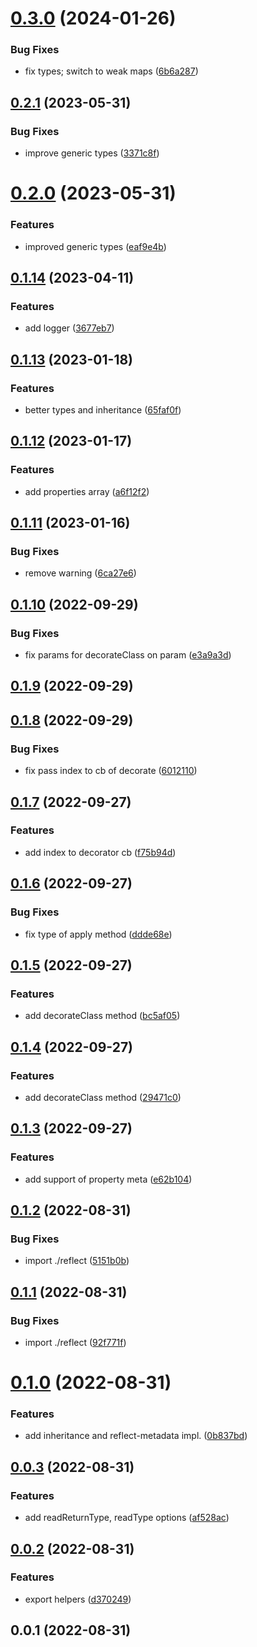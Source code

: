 # [0.3.0](https://github.com/prostojs/mate/compare/v0.2.1...v0.3.0) (2024-01-26)


### Bug Fixes

* fix types; switch to weak maps ([6b6a287](https://github.com/prostojs/mate/commit/6b6a28721ee69baa0174bc159dbe4cedb8043046))



## [0.2.1](https://github.com/prostojs/mate/compare/v0.2.0...v0.2.1) (2023-05-31)


### Bug Fixes

* improve generic types ([3371c8f](https://github.com/prostojs/mate/commit/3371c8f4228cbbbc20989ae30cb9ee5854717c3b))



# [0.2.0](https://github.com/prostojs/mate/compare/v0.1.14...v0.2.0) (2023-05-31)


### Features

* improved generic types ([eaf9e4b](https://github.com/prostojs/mate/commit/eaf9e4b509833302888caf85dd793a8ef0840cff))



## [0.1.14](https://github.com/prostojs/mate/compare/v0.1.13...v0.1.14) (2023-04-11)


### Features

* add logger ([3677eb7](https://github.com/prostojs/mate/commit/3677eb79d0843fa0c9cd001333fc95e02b59b90d))



## [0.1.13](https://github.com/prostojs/mate/compare/v0.1.12...v0.1.13) (2023-01-18)


### Features

* better types and inheritance ([65faf0f](https://github.com/prostojs/mate/commit/65faf0f24c0fa04973e5ca88f4ae0e2ae2e849c6))



## [0.1.12](https://github.com/prostojs/mate/compare/v0.1.11...v0.1.12) (2023-01-17)


### Features

* add properties array ([a6f12f2](https://github.com/prostojs/mate/commit/a6f12f2b14bfa5e9aa70b5ed2522ab445ea3db64))



## [0.1.11](https://github.com/prostojs/mate/compare/v0.1.10...v0.1.11) (2023-01-16)


### Bug Fixes

* remove warning ([6ca27e6](https://github.com/prostojs/mate/commit/6ca27e6c6f9014c612e86d984e4ddfa5e8dd5862))



## [0.1.10](https://github.com/prostojs/mate/compare/v0.1.9...v0.1.10) (2022-09-29)


### Bug Fixes

* fix params for decorateClass on param ([e3a9a3d](https://github.com/prostojs/mate/commit/e3a9a3dc427e9ca0585bd040c568c56813897660))



## [0.1.9](https://github.com/prostojs/mate/compare/v0.1.8...v0.1.9) (2022-09-29)



## [0.1.8](https://github.com/prostojs/mate/compare/v0.1.7...v0.1.8) (2022-09-29)


### Bug Fixes

* fix pass index to cb of decorate ([6012110](https://github.com/prostojs/mate/commit/6012110a9a6364b8906359a2b33022af83e8714e))



## [0.1.7](https://github.com/prostojs/mate/compare/v0.1.6...v0.1.7) (2022-09-27)


### Features

* add index to decorator cb ([f75b94d](https://github.com/prostojs/mate/commit/f75b94d3e24b1c42f25d4e1f151a5afdf8692313))



## [0.1.6](https://github.com/prostojs/mate/compare/v0.1.5...v0.1.6) (2022-09-27)


### Bug Fixes

* fix type of apply method ([ddde68e](https://github.com/prostojs/mate/commit/ddde68e9d54794d320be8976567bdc6cfe40ece2))



## [0.1.5](https://github.com/prostojs/mate/compare/v0.1.4...v0.1.5) (2022-09-27)


### Features

* add decorateClass method ([bc5af05](https://github.com/prostojs/mate/commit/bc5af0551b53bf07c9b6ffdcb625776174404707))



## [0.1.4](https://github.com/prostojs/mate/compare/v0.1.3...v0.1.4) (2022-09-27)


### Features

* add decorateClass method ([29471c0](https://github.com/prostojs/mate/commit/29471c0a0a8a303a4602657f99d1b6ff1c9f3a0f))



## [0.1.3](https://github.com/prostojs/mate/compare/v0.1.2...v0.1.3) (2022-09-27)


### Features

* add support of property meta ([e62b104](https://github.com/prostojs/mate/commit/e62b104dd5053ef5a26e3f56b464e7d6a350f691))



## [0.1.2](https://github.com/prostojs/mate/compare/v0.1.1...v0.1.2) (2022-08-31)


### Bug Fixes

* import ./reflect ([5151b0b](https://github.com/prostojs/mate/commit/5151b0b6fc7dfe6610cb1d7d4d583d787e6b8ed2))



## [0.1.1](https://github.com/prostojs/mate/compare/v0.1.0...v0.1.1) (2022-08-31)


### Bug Fixes

* import ./reflect ([92f771f](https://github.com/prostojs/mate/commit/92f771f17ff2d51dfa37d56a820868f7a3b0dc77))



# [0.1.0](https://github.com/prostojs/mate/compare/v0.0.3...v0.1.0) (2022-08-31)


### Features

* add inheritance and reflect-metadata impl. ([0b837bd](https://github.com/prostojs/mate/commit/0b837bd90889042f36e5ba8939ae8064ba7cd2bc))



## [0.0.3](https://github.com/prostojs/mate/compare/v0.0.2...v0.0.3) (2022-08-31)


### Features

* add readReturnType, readType options ([af528ac](https://github.com/prostojs/mate/commit/af528ac37db65ead803c75adae547c2b895c0542))



## [0.0.2](https://github.com/prostojs/mate/compare/v0.0.1...v0.0.2) (2022-08-31)


### Features

* export helpers ([d370249](https://github.com/prostojs/mate/commit/d370249bac535aa9cd0c1cf6b36a6d05f2194ff9))



## 0.0.1 (2022-08-31)




